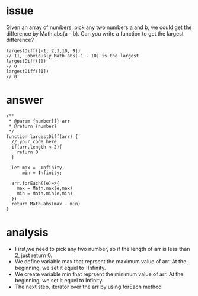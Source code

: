 # issue #
Given an array of numbers, pick any two numbers a and b, we could get the difference by Math.abs(a - b).
Can you write a function to get the largest difference?
```
largestDiff([-1, 2,3,10, 9])
// 11,  obviously Math.abs(-1 - 10) is the largest
largestDiff([])
// 0
largestDiff([1])
// 0
```
# answer #
```
/**
 * @param {number[]} arr
 * @return {number}
 */
function largestDiff(arr) {
  // your code here
  if(arr.length < 2){
    return 0
  }

  let max = -Infinity,
      min = Infinity;
  
  arr.forEach((e)=>{
    max = Math.max(e,max)
    min = Math.min(e,min)
  })
  return Math.abs(max - min)
}
```
# analysis #
+ First,we need to pick any two number, so if the length of arr is less than 2, just return 0.
+ We define variable max that reprsent the maximum value of arr. At the beginning, we set it equel to -Infinity.
+ We create variable min that reprsent the minimum value of arr. At the beginning, we set it equel to Infinity.
+ The next step, iterator over the arr by using forEach method 


